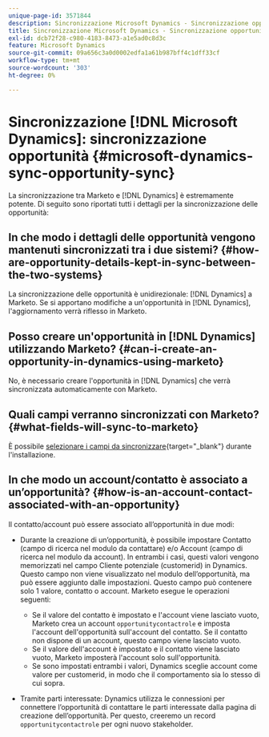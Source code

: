 ```yaml
---
unique-page-id: 3571844
description: Sincronizzazione Microsoft Dynamics - Sincronizzazione opportunità - Documentazione Marketo - Documentazione del prodotto
title: Sincronizzazione Microsoft Dynamics - Sincronizzazione opportunità
exl-id: dcb72f28-c980-4183-8473-a1e5ad0c8d3c
feature: Microsoft Dynamics
source-git-commit: 09a656c3a0d0002edfa1a61b987bff4c1dff33cf
workflow-type: tm+mt
source-wordcount: '303'
ht-degree: 0%

---
```


# Sincronizzazione [!DNL Microsoft Dynamics]: sincronizzazione opportunità {#microsoft-dynamics-sync-opportunity-sync}

La sincronizzazione tra Marketo e [!DNL Dynamics] è estremamente potente. Di seguito sono riportati tutti i dettagli per la sincronizzazione delle opportunità:

## In che modo i dettagli delle opportunità vengono mantenuti sincronizzati tra i due sistemi? {#how-are-opportunity-details-kept-in-sync-between-the-two-systems}

La sincronizzazione delle opportunità è unidirezionale: [!DNL Dynamics] a Marketo. Se si apportano modifiche a un&#39;opportunità in [!DNL Dynamics], l&#39;aggiornamento verrà riflesso in Marketo.

## Posso creare un&#39;opportunità in [!DNL Dynamics] utilizzando Marketo? {#can-i-create-an-opportunity-in-dynamics-using-marketo}

No, è necessario creare l&#39;opportunità in [!DNL Dynamics] che verrà sincronizzata automaticamente con Marketo.

## Quali campi verranno sincronizzati con Marketo? {#what-fields-will-sync-to-marketo}

È possibile [selezionare i campi da sincronizzare](/help/marketo/product-docs/crm-sync/microsoft-dynamics-sync/sync-setup/microsoft-dynamics-365-with-ropc-connection/step-4-of-4-connect.md#select-fields-to-sync){target="_blank"} durante l&#39;installazione.

## In che modo un account/contatto è associato a un’opportunità? {#how-is-an-account-contact-associated-with-an-opportunity}

Il contatto/account può essere associato all’opportunità in due modi:

* Durante la creazione di un’opportunità, è possibile impostare Contatto (campo di ricerca nel modulo da contattare) e/o Account (campo di ricerca nel modulo da account). In entrambi i casi, questi valori vengono memorizzati nel campo Cliente potenziale (customerid) in Dynamics. Questo campo non viene visualizzato nel modulo dell’opportunità, ma può essere aggiunto dalle impostazioni. Questo campo può contenere solo 1 valore, contatto o account. Marketo esegue le operazioni seguenti:

   * Se il valore del contatto è impostato e l&#39;account viene lasciato vuoto, Marketo crea un account `opportunitycontactrole` e imposta l&#39;account dell&#39;opportunità sull&#39;account del contatto. Se il contatto non dispone di un account, questo campo viene lasciato vuoto.
   * Se il valore dell&#39;account è impostato e il contatto viene lasciato vuoto, Marketo imposterà l&#39;account solo sull&#39;opportunità.
   * Se sono impostati entrambi i valori, Dynamics sceglie account come valore per customerid, in modo che il comportamento sia lo stesso di cui sopra.

* Tramite parti interessate: Dynamics utilizza le connessioni per connettere l’opportunità di contattare le parti interessate dalla pagina di creazione dell’opportunità. Per questo, creeremo un record `opportunitycontactrole` per ogni nuovo stakeholder.
